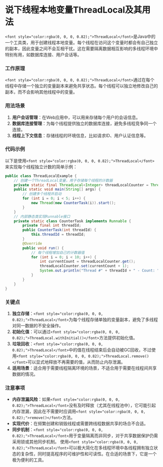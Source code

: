 # 说下线程本地变量ThreadLocal及其用法
`<font style="color:rgba(0, 0, 0, 0.82);">ThreadLocal</font>`<font style="color:rgba(0, 0, 0, 0.82);">是Java中的一个工具类，用于创建线程本地变量。每个线程在访问这个变量时都会有自己独立的副本，因此变量之间不会互相干扰。这在需要隔离数据相互影响的多线程环境中特别有用，如数据库连接、用户会话等。</font>
### <font style="color:rgba(0, 0, 0, 0.82);">工作原理</font>
`<font style="color:rgba(0, 0, 0, 0.82);">ThreadLocal</font>`<font style="color:rgba(0, 0, 0, 0.82);">通过在每个线程中存储一个独立的变量副本来避免共享状态。每个线程可以独立地修改自己的副本，而不会影响其他线程中的变量。</font>
### <font style="color:rgba(0, 0, 0, 0.82);">用法场景</font>
1. **<font style="color:rgba(0, 0, 0, 0.82);">用户会话管理</font>**<font style="color:rgba(0, 0, 0, 0.82);">：在Web应用中，可以用来存储每个用户的会话信息。</font>
2. **<font style="color:rgba(0, 0, 0, 0.82);">数据库连接管理</font>**<font style="color:rgba(0, 0, 0, 0.82);">：为每个线程提供独立的数据库连接，避免多线程竞争同一个连接。</font>
3. **<font style="color:rgba(0, 0, 0, 0.82);">线程上下文信息</font>**<font style="color:rgba(0, 0, 0, 0.82);">：存储线程的环境信息，比如请求ID、用户认证信息等。</font>
### <font style="color:rgba(0, 0, 0, 0.82);">代码示例</font>
<font style="color:rgba(0, 0, 0, 0.82);">以下是使用</font>`<font style="color:rgba(0, 0, 0, 0.82);">ThreadLocal</font>`<font style="color:rgba(0, 0, 0, 0.82);">来实现每个线程独立计数的简单示例：</font>
```java
public class ThreadLocalExample {  
    // 创建一个ThreadLocal变量，用于存储每个线程的计数器  
    private static final ThreadLocal<Integer> threadLocalCounter = ThreadLocal.withInitial(() -> 0);  
    public static void main(String[] args) {  
        // 创建多个线程并启动  
        for (int i = 0; i < 5; i++) {  
            new Thread(new CounterTask(i)).start();  
        }  
    }  
    // 内部静态类实现Runnable接口  
    private static class CounterTask implements Runnable {  
        private final int threadId;  
        public CounterTask(int threadId) {  
            this.threadId = threadId;  
        }  
        @Override  
        public void run() {  
            // 每个线程增加自己的计数器值  
            for (int i = 0; i < 10; i++) {  
                int currentCount = threadLocalCounter.get();  
                threadLocalCounter.set(currentCount + 1);  
                System.out.println("Thread #" + threadId + " - Count: " + threadLocalCounter.get());  
            }  
        }  
    }  
}
```
### <font style="color:rgba(0, 0, 0, 0.82);">关键点</font>
1. **<font style="color:rgba(0, 0, 0, 0.82);">独立存储</font>**<font style="color:rgba(0, 0, 0, 0.82);">：</font>`<font style="color:rgba(0, 0, 0, 0.82);">ThreadLocal</font>`<font style="color:rgba(0, 0, 0, 0.82);">为每个线程存储单独的变量副本，避免了多线程对同一数据的不安全操作。</font>
2. **<font style="color:rgba(0, 0, 0, 0.82);">初始化值</font>**<font style="color:rgba(0, 0, 0, 0.82);">：可以通过</font>`<font style="color:rgba(0, 0, 0, 0.82);">ThreadLocal.withInitial()</font>`<font style="color:rgba(0, 0, 0, 0.82);">方法提供初始化值。</font>
3. **<font style="color:rgba(0, 0, 0, 0.82);">垃圾回收</font>**<font style="color:rgba(0, 0, 0, 0.82);">：</font>`<font style="color:rgba(0, 0, 0, 0.82);">ThreadLocal</font>`<font style="color:rgba(0, 0, 0, 0.82);">中的值在线程结束后会自动被GC回收，不过使用</font>`<font style="color:rgba(0, 0, 0, 0.82);">ThreadLocal.remove()</font>`<font style="color:rgba(0, 0, 0, 0.82);">可以显式地释放不再需要的值，从而防止内存泄漏。</font>
4. **<font style="color:rgba(0, 0, 0, 0.82);">适用场景</font>**<font style="color:rgba(0, 0, 0, 0.82);">：适合用于需要线程隔离环境的场景，不适合用于需要在线程间共享数据的情况。</font>
### <font style="color:rgba(0, 0, 0, 0.82);">注意事项</font>
+ **<font style="color:rgba(0, 0, 0, 0.82);">内存泄漏风险</font>**<font style="color:rgba(0, 0, 0, 0.82);">：如果</font>`<font style="color:rgba(0, 0, 0, 0.82);">ThreadLocal</font>`<font style="color:rgba(0, 0, 0, 0.82);">没有及时释放（尤其在线程池中），它可能引起内存泄漏，因此在不需要时应调用</font>`<font style="color:rgba(0, 0, 0, 0.82);">remove()</font>`<font style="color:rgba(0, 0, 0, 0.82);">方法。</font>
+ **<font style="color:rgba(0, 0, 0, 0.82);">实现代价</font>**<font style="color:rgba(0, 0, 0, 0.82);">：在频繁创建和销毁线程或需要跨线程数据共享的场合不合适。</font>
+ **<font style="color:rgba(0, 0, 0, 0.82);">同步机制</font>**<font style="color:rgba(0, 0, 0, 0.82);">：</font>`<font style="color:rgba(0, 0, 0, 0.82);">ThreadLocal</font>`<font style="color:rgba(0, 0, 0, 0.82);">用于变量隔离而非同步，对于共享数据保护仍需采用锁或其他同步机制。</font>
<font style="color:rgba(0, 0, 0, 0.82);">使用</font>`<font style="color:rgba(0, 0, 0, 0.82);">ThreadLocal</font>`<font style="color:rgba(0, 0, 0, 0.82);">可以极大简化在多线程环境中各线程拥有独立状态的复杂性，同时提高程序的可维护性和可读性。在合适的场景下，它是一个极为便利的工具。</font>
